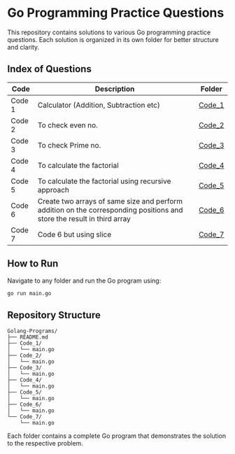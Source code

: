 # Go Programming Practice Questions

This repository contains solutions to various Go programming practice questions. Each solution is organized in its own folder for better structure and clarity.

## Index of Questions

| Code | Description | Folder |
|------|-------------|--------|
| Code 1 | Calculator (Addition, Subtraction etc) | [Code_1](./Code_1) |
| Code 2 | To check even no. | [Code_2](./Code_2) |
| Code 3 | To check Prime no. | [Code_3](./Code_3) |
| Code 4 | To calculate the factorial | [Code_4](./Code_4) |
| Code 5 | To calculate the factorial using recursive approach | [Code_5](./Code_5) |
| Code 6 | Create two arrays of same size and perform addition on the corresponding positions and store the result in third array | [Code_6](./Code_6) |
| Code 7 | Code 6 but using slice | [Code_7](./Code_7) |

## How to Run

Navigate to any folder and run the Go program using:
```bash
go run main.go
```

## Repository Structure

```
Golang-Programs/
├── README.md
├── Code_1/
│   └── main.go
├── Code_2/
│   └── main.go
├── Code_3/
│   └── main.go
├── Code_4/
│   └── main.go
├── Code_5/
│   └── main.go
├── Code_6/
│   └── main.go
└── Code_7/
    └── main.go
```

Each folder contains a complete Go program that demonstrates the solution to the respective problem.